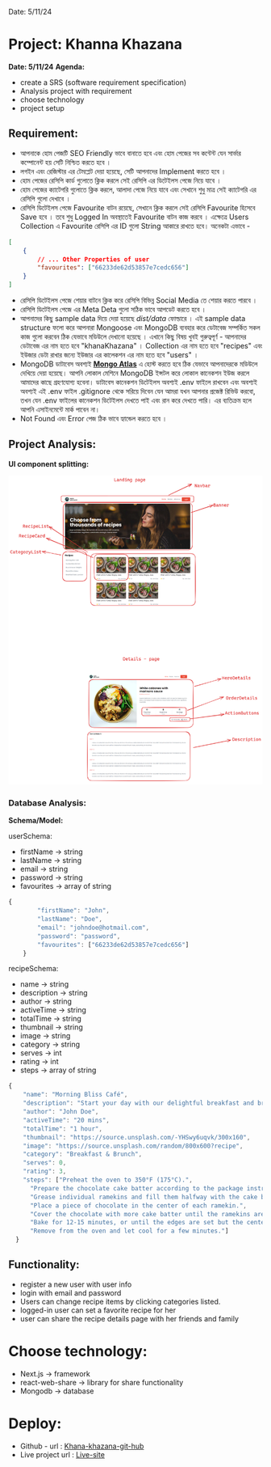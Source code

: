 Date: 5/11/24

# Project: Khanna Khazana

**Date: 5/11/24** **Agenda:**

-   create a SRS (software requirement specification)
-   Analysis project with requirement
-   choose technology
-   project setup

## Requirement:

-   আপনাকে হোম পেজটি SEO Friendly ভাবে বানাতে হবে এবং হোম পেজের সব কন্টেন্ট যেন
    সার্ভার কম্পোনেন্ট হয় সেটি নিশ্চিত করতে হবে ।
-   লগইন এবং রেজিস্টার এর টেমপ্লেট দেয়া হয়েছে, সেটি আপনাদের Implement করতে হবে ।
-   হোম পেজের রেসিপি কার্ড গুলোতে ক্লিক করলে সেই রেসিপি এর ডিটেইলস পেজে নিয়ে
    যাবে ।
-   হোম পেজের ক্যাটেগরি গুলোতে ক্লিক করলে, আলাদা পেজে নিয়ে যাবে এবং সেখানে শুধু
    মাত্র সেই ক্যাটেগরি এর রেসিপি গুলো দেখাবে ।
-   রেসিপি ডিটেইলস পেজে Favourite বাটন রয়েছে, সেখানে ক্লিক করলে সেই রেসিপি
    Favourite হিসেবে Save হবে । তবে শুধু Logged In অবস্থাতেই Favourite বাটন কাজ
    করবে । এক্ষেত্রে Users Collection এ Favourite রেসিপি এর ID গুলো String আকারে
    রাখতে হবে। অনেকটা এভাবে -

```json
[
    {
        // ... Other Properties of user
        "favourites": ["66233de62d53857e7cedc656"]
    }
]
```

-   রেসিপি ডিটেইলস পেজে শেয়ার বাটনে ক্লিক করে রেসিপি বিভিন্ন Social Media তে
    শেয়ার করতে পারবে ।
-   রেসিপি ডিটেইলস পেজে এর Meta Deta গুলো সঠিক ভাবে আপডেট করতে হবে ।
-   আপনাদের কিছু sample data দিয়ে দেয়া হয়েছে *dist/data* ফোল্ডারে । এই sample
    data structure ফলো করে আপনারা Mongoose এবং MongoDB ব্যবহার করে ডেটাবেজ
    সম্পর্কিত সকল কাজ গুলো করবেন ঠিক যেভাবে মডিউলে দেখানো হয়েছে । এখানে কিছু
    বিষয় খুবই গুরুত্বপূর্ণ - আপনাদের ডেটাবেজ এর নাম হতে হবে "khanaKhazana" ।
    Collection এর নাম হতে হবে "recipes" এবং ইউজার ডেটা রাখার জন্যে ইউজার এর
    কালেকশন এর নাম হতে হবে "users" ।
-   MongoDB ডাটাবেস
    অবশ্যই **[Mongo Atlas](https://www.mongodb.com/atlas/database)** এ হোস্ট
    করতে হবে ঠিক যেভাবে আপনাদেরকে মডিউলে দেখিয়ে দেয়া হয়েছে। আপনি লোকাল মেশিনে
    MongoDB ইন্সটল করে লোকাল কানেকশন ইউজ করলে আমাদের কাছে গ্রহণযোগ্য হবেনা।
    ডাটাবেস কানেকশন ডিটেইলস অবশ্যই .env ফাইলে রাখবেন এবং অবশ্যই অবশ্যই এই .env
    ফাইল .gitignore থেকে সরিয়ে দিবেন যেন আমরা যখন আপনার প্রজেক্ট রিভিউ করবো, তখন
    যেন .env ফাইলের কানেকশন ডিটেইলস দেখতে পাই এবং রান করে দেখতে পারি। এর
    ব্যতিক্রম হলে আপনি এসাইনমেন্টে মার্ক পাবেন না।
-   Not Found এবং Error পেজ ঠিক ভাবে হ্যান্ডেল করতে হবে ।

## Project Analysis:

**UI component splitting:**

![Project-Ui-component-analysis](./public/project-ui-analysis.png)

### Database Analysis:

**Schema/Model:**

userSchema:

-   firstName → string
-   lastName → string
-   email → string
-   password → string
-   favourites → array of string

```javascript
{
        "firstName": "John",
        "lastName": "Doe",
        "email": "johndoe@hotmail.com",
        "password": "password",
        "favourites": ["66233de62d53857e7cedc656"]
    }
```

recipeSchema:

-   name → string
-   description → string
-   author → string
-   activeTime → string
-   totalTime → string
-   thumbnail → string
-   image → string
-   category → string
-   serves → int
-   rating → int
-   steps → array of string

```javascript
{
    "name": "Morning Bliss Café",
    "description": "Start your day with our delightful breakfast and brunch options at Morning Bliss Café. From fluffy pancakes to hearty omelets, we've got something for everyone to enjoy!",
    "author": "John Doe",
    "activeTime": "20 mins",
    "totalTime": "1 hour",
    "thumbnail": "https://source.unsplash.com/-YHSwy6uqvk/300x160",
    "image": "https://source.unsplash.com/random/800x600?recipe",
    "category": "Breakfast & Brunch",
    "serves": 0,
    "rating": 3,
    "steps": ["Preheat the oven to 350°F (175°C).",
      "Prepare the chocolate cake batter according to the package instructions.",
      "Grease individual ramekins and fill them halfway with the cake batter.",
      "Place a piece of chocolate in the center of each ramekin.",
      "Cover the chocolate with more cake batter until the ramekins are three-quarters full.",
      "Bake for 12-15 minutes, or until the edges are set but the center is still slightly jiggly.",
      "Remove from the oven and let cool for a few minutes."]
  }
```

## Functionality:

-   register a new user with user info
-   login with email and password
-   Users can change recipe items by clicking categories listed.
-   logged-in user can set a favorite recipe for her
-   user can share the recipe details page with her friends and family

# Choose technology:

-   Next.js → framework
-   react-web-share → library for share functionality
-   Mongodb → database

# Deploy:

-   Github - url :
    [Khana-khazana-git-hub](https://github.com/Learn-with-Sumit/assignment-8-khana-khazana-rayhanmujumdar)
-   Live project url : [Live-site](https://khana-khazana-vert.vercel.app/)
